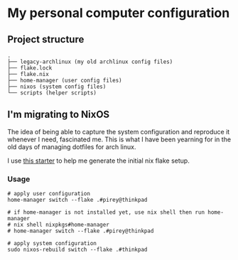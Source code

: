 # My personal computer configuration

## Project structure
```
.
├── legacy-archlinux (my old archlinux config files)
├── flake.lock
├── flake.nix
├── home-manager (user config files)
├── nixos (system config files)
└── scripts (helper scripts)
```

## I'm migrating to NixOS

The idea of being able to capture the system configuration and reproduce it whenever I need, fascinated me. This is what I have been yearning for in the old days of managing dotfiles for arch linux.

I use [this starter](https://github.com/Misterio77/nix-starter-configs) to help me generate the initial nix flake setup.

### Usage
```
# apply user configuration
home-manager switch --flake .#pirey@thinkpad

# if home-manager is not installed yet, use nix shell then run home-manager
# nix shell nixpkgs#home-manager
# home-manager switch --flake .#pirey@thinkpad

```

```
# apply system configuration
sudo nixos-rebuild switch --flake .#thinkpad
```
